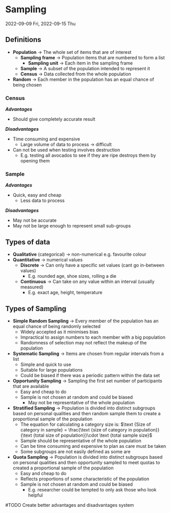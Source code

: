 # Sampling
2022-09-09 Fri, 2022-09-15 Thu

## Definitions
- **Population** -> The whole set of items that are of interest
	- **Sampling frame** -> Population items that are numbered to form a list
		- **Sampling unit** -> Each item in the sampling frame
	- **Sample** -> A subset of the population intended to represent it
	- **Census** -> Data collected from the whole population
- **Random** -> Each member in the population has an equal chance of being chosen

### Census
***Advantages***
- Should give completely accurate result

***Disadvantages***
- Time consuming and expensive
	- Large volume of data to process -> difficult
- Can not be used when testing involves destruction
	- E.g. testing all avocados to see if they are ripe destroys them by opening them

### Sample
***Advantages***
- Quick, easy and cheap
	- Less data to process

***Disadvantages***
- May not be accurate
- May not be large enough to represent small sub-groups

## Types of data
- **Qualitative** (categorical) -> non-numerical e.g. favourite colour
- **Quantitative** -> numerical values
	- **Discrete** -> Can only have a specific set values (cant go in-between values)
		- E.g. rounded age, shoe sizes, rolling a die
	- **Continuous** -> Can take on any value within an interval (usually measured)
		- E.g. exact age, height, temperature

## Types of Sampling
- **Simple Random Sampling** -> Every member of the population has an equal chance of being randomly selected
	- Widely accepted as it minimises bias
	- Impractical to assign numbers to each member with a big population
	- Randomness of selection may not reflect the makeup of the population
- **Systematic Sampling** -> Items are chosen from regular intervals from a list
	- Simple and quick to use
	- Suitable for large populations
	- Could be biased if there was a periodic pattern within the data set
- **Opportunity Sampling** -> Sampling the first set number of participants that are available
	- Easy and cheap to do
	- Sample is not chosen at random and could be biased
		- May not be representative of the whole population
- **Stratified Sampling** -> Population is divided into distinct subgroups based on personal qualities and then random sample them to create a proportional sample of the population
	- The equation for calculating a category size is:
	  $\text {Size of category in sample} = \frac{\text {size of category in population}}{\text {total size of population}}\cdot \text {total sample size}$
	- Sample should be representative of the whole population
	- Can be time consuming and expensive to plan as care must be taken
	- Some subgroups are not easily defined as some are
- **Quota Sampling** -> Population is divided into distinct subgroups based on personal qualities and then opportunity sampled to meet quotas to created a proportional sample of the population
	- Easy and cheap to do
	- Reflects proportions of some characteristic of the population
	- Sample is not chosen at random and could be biased
		- E.g. researcher could be tempted to only ask those who look helpful

#TODO Create better advantages and disadvantages system